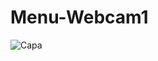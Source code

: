 # Menu-Webcam1

![Capa](https://github.com/joeldevportugal/Menu-Webcam1/assets/135770029/a438f1bf-dc4b-453e-9d35-4f90a520911f)
